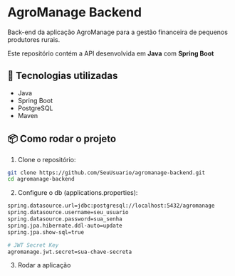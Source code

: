 # AgroManage Backend

Back-end da aplicação AgroManage para a gestão financeira de pequenos produtores rurais.

Este repositório contém a API desenvolvida em **Java** com **Spring Boot**

## 🚀 Tecnologias utilizadas

- Java
- Spring Boot
- PostgreSQL
- Maven

## 📦 Como rodar o projeto

1. Clone o repositório:
  ```bash
  git clone https://github.com/SeuUsuario/agromanage-backend.git
  cd agromanage-backend
  ```
2. Configure o db (applications.properties):
  ```bash
  spring.datasource.url=jdbc:postgresql://localhost:5432/agromanage
  spring.datasource.username=seu_usuario
  spring.datasource.password=sua_senha
  spring.jpa.hibernate.ddl-auto=update
  spring.jpa.show-sql=true
  
  # JWT Secret Key
  agromanage.jwt.secret=sua-chave-secreta
  ```
3. Rodar a aplicação
